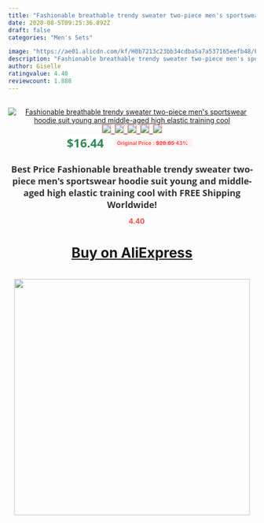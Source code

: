 ```yaml
---
title: "Fashionable breathable trendy sweater two-piece men's sportswear hoodie suit young and middle-aged  high elastic training cool"
date: 2020-08-5T09:25:36.892Z
draft: false
categories: "Men's Sets"

image: "https://ae01.alicdn.com/kf/H0b7213c23bb34cdba5a7a537165eefb48/Fashionable-breathable-trendy-sweater-two-piece-men-s-sportswear-hoodie-suit-young-and-middle-aged-high.jpg"
description: "Fashionable breathable trendy sweater two-piece men's sportswear hoodie suit young and middle-aged  high elastic training cool"
author: Giselle
ratingvalue: 4.40
reviewcount: 1.888
---
```

<br>
<div style="text-align: center;">
<a href="https://s.click.aliexpress.com/e/_AnJxUD" target="_blank" rel="nofollow noopener noreferrer"><img alt="Fashionable breathable trendy sweater two-piece men's sportswear hoodie suit young and middle-aged  high elastic training cool" class="magnifier-image" src="https://ae01.alicdn.com/kf/H0b7213c23bb34cdba5a7a537165eefb48/Fashionable-breathable-trendy-sweater-two-piece-men-s-sportswear-hoodie-suit-young-and-middle-aged-high.jpg_640x640.jpg">
<br>
<img style="border:1px solid salmon" src="https://ae01.alicdn.com/kf/H0b7213c23bb34cdba5a7a537165eefb48/Fashionable-breathable-trendy-sweater-two-piece-men-s-sportswear-hoodie-suit-young-and-middle-aged-high.jpg_120x120.jpg">&nbsp;&nbsp;<img style="border:1px solid salmon" src="https://ae01.alicdn.com/kf/H5e7930c1c63f4207acb2c77d9449e08dA/Fashionable-breathable-trendy-sweater-two-piece-men-s-sportswear-hoodie-suit-young-and-middle-aged-high.jpg_120x120.jpg">&nbsp;&nbsp;<img style="border:1px solid salmon" src="https://ae01.alicdn.com/kf/H6a203564c2e04df19c0517866cb0381bs/Fashionable-breathable-trendy-sweater-two-piece-men-s-sportswear-hoodie-suit-young-and-middle-aged-high.jpg_120x120.jpg">&nbsp;&nbsp;<img style="border:1px solid salmon" src="https://ae01.alicdn.com/kf/Hdd62d19126ed42dbacdea937a2848985E/Fashionable-breathable-trendy-sweater-two-piece-men-s-sportswear-hoodie-suit-young-and-middle-aged-high.jpg_120x120.jpg">&nbsp;&nbsp;<img style="border:1px solid salmon" src="https://ae01.alicdn.com/kf/H8f93e11a5d4448a796920c4194b2fe64D/Fashionable-breathable-trendy-sweater-two-piece-men-s-sportswear-hoodie-suit-young-and-middle-aged-high.jpg_120x120.jpg"></a></div><br0>
<div style="text-align: center;"><span style="background-color: white; border: 0px; box-sizing: border-box; color: seagreen; display: inline-block; font-family: &quot;open sans&quot; , &quot;arial&quot; , &quot;helvetica&quot; , sans-serif , &quot;heiti&quot;; font-size: 24px; font-stretch: inherit; font-weight: 700; line-height: inherit; margin: 0px 10px 0px 0px; padding: 0px; vertical-align: middle;">$16.44 </span>
<span style="background: rgb(255 , 241 , 241); border-radius: 3px; border: 0px; box-sizing: border-box; color: #ff4747; display: inline-block; font-family: inherit; font-size: 12px; font-stretch: inherit; font-style: inherit; font-variant: inherit; font-weight: 600; line-height: inherit; margin: 0px; padding: 2px 5px; transform: scale(0.9); vertical-align: middle;">Original Price : <b style="text-decoration: line-through;">$28.85 </b> 43%&nbsp;&nbsp;</span></div>
<h1 style="color: #333333; display: inline-block; font-family: &quot;open sans&quot; , &quot;arial&quot; , &quot;helvetica&quot; , sans-serif , &quot;heiti&quot;; font-size: 18px; font-stretch: inherit; font-weight: 700; text-align: center;">Best Price Fashionable breathable trendy sweater two-piece men's sportswear hoodie suit young and middle-aged  high elastic training cool with FREE Shipping Worldwide!</h1>
<div style="color: #ff4747; text-align: center;">
<img src="https://4.bp.blogspot.com/-M0ZcTcb-5uY/XleCXlxnR4I/AAAAAAAAAEc/OrjgMkXV1oMQFaCRZj5HQwOCBcu3w1FegCPcBGAYYCw/s1600/star.png" style="height: 15px;">&nbsp;<b>4.40</b></div>
<div class="button_cont" align="center"><a class="buynow_a" href="https://s.click.aliexpress.com/e/_AnJxUD" target="_blank" rel="nofollow noopener noreferrer"><H1>Buy on AliExpress</H1></a></div><br>
<div class="separator" style="clear: both; text-align: center;">
<img src="https://lh3.googleusercontent.com/-pTy5HemUv9M/XlePHvY0dAI/AAAAAAAAAE4/0nX5iRUoIWY8eMW9Dpxeirr157OZliDIgCLcBGAsYHQ/s1600/badge.gif" width="480">
</div>
